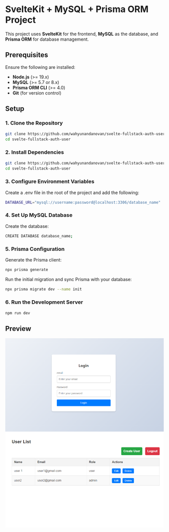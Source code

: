 # SvelteKit + MySQL + Prisma ORM Project

This project uses **SvelteKit** for the frontend, **MySQL** as the database, and **Prisma ORM** for database management.

## Prerequisites

Ensure the following are installed:

- **Node.js** (>= 19.x)
- **MySQL** (>= 5.7 or 8.x)
- **Prisma ORM CLI** (>= 4.0)
- **Git** (for version control)

## Setup

### 1. Clone the Repository

```bash
git clone https://github.com/wahyunandanovan/svelte-fullstack-auth-user.git
cd svelte-fullstack-auth-user
```

### 2. Install Dependencies

```bash
git clone https://github.com/wahyunandanovan/svelte-fullstack-auth-user.git
cd svelte-fullstack-auth-user
```

### 3. Configure Environment Variables
Create a .env file in the root of the project and add the following:

```bash
DATABASE_URL="mysql://username:password@localhost:3306/database_name"
```

### 4. Set Up MySQL Database
Create the database:

```bash
CREATE DATABASE database_name;
```

### 5. Prisma Configuration

Generate the Prisma client:
```bash
npx prisma generate
```
Run the initial migration and sync Prisma with your database:
```bash
npx prisma migrate dev --name init
```

### 6. Run the Development Server
```bash
npm run dev
```

## Preview

![Login](./screenshoots/login.png)
![Users](./screenshoots/user.png)
